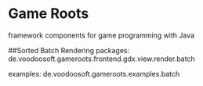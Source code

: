 # Game Roots
framework components for game programming with Java

##Sorted Batch Rendering
packages: 
de.voodoosoft.gameroots.frontend.gdx.view.render.batch

examples:
de.voodoosoft.gameroots.examples.batch
